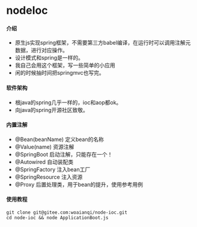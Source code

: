 # nodeIoc

#### 介绍
- 原生js实现spring框架，不需要第三方babel编译，在运行时可以调用注解元数据，进行对应操作。
- 设计模式和spring是一样的。
- 我自己会用这个框架，写一些简单的小应用
- 闲的时候抽时间把springmvc也写完。

#### 软件架构
- 根java的spring几乎一样的，ioc和aop都ok。
- 向java的spring开源社区致敬。

#### 内置注解
- @Bean(beanName) 定义bean的名称
- @Value(name) 资源注解
- @SpringBoot 启动注解，只能存在一个！
- @Autowired 自动装配类
- @SpringFactory 注入bean工厂
- @SpringResource 注入资源
- @Proxy 后置处理类，用于bean的提升，使用参考用例



#### 使用教程
```shell
git clone git@gitee.com:woaianqi/node-ioc.git 
cd node-ioc && node ApplicationBoot.js
```
